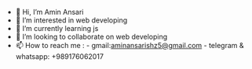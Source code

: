 - 👋 Hi, I’m Amin Ansari
- 👀 I’m interested in web developing
- 🌱 I’m currently learning js
- 💞️ I’m looking to collaborate on web developing
- 📫 How to reach me : - gmail:aminansarishz5@gmail.com - telegram & whatsapp: +989176062017

<!---
aaminansarii/aaminansarii is a ✨ special ✨ repository because its `README.md` (this file) appears on your GitHub profile.
You can click the Preview link to take a look at your changes.
--->
